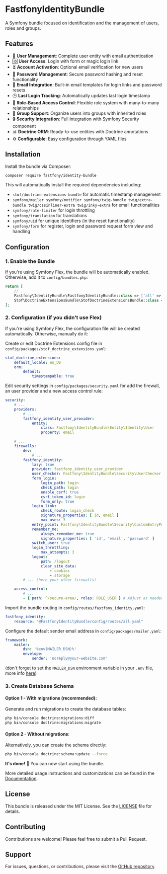 # FastfonyIdentityBundle

A Symfony bundle focused on identification and the management of users, roles and groups.

## Features

- 👤 **User Management**: Complete user entity with email authentication
- 🆔 **User Access**: Login with form or magic login link
- ⏳ **Account Activation**: Optional email verification for new users
- 🔄 **Password Management**: Secure password hashing and reset functionality
- 📧 **Email Integration**: Built-in email templates for login links and password resets
- 🕒 **Last Login Tracking**: Automatically updates last login timestamp
- 🔐 **Role-Based Access Control**: Flexible role system with many-to-many relationships
- 👥 **Group Support**: Organize users into groups with inherited roles
- 🔒 **Security Integration**: Full integration with Symfony Security component
- 📊 **Doctrine ORM**: Ready-to-use entities with Doctrine annotations
- ⚙️ **Configurable**: Easy configuration through YAML files

## Installation

Install the bundle via Composer:

```bash
composer require fastfony/identity-bundle
```

This will automatically install the required dependencies including:
- `stof/doctrine-extensions-bundle` for automatic timestamp management
- `symfony/mailer symfony/notifier symfony/twig-bundle twig/extra-bundle twig/cssinliner-extra twig/inky-extra` for email functionalities
- `symfony/rate-limiter` for login throttling
- `symfony/translation` for translations
- `symfony/uid` for unique identifiers (in the reset functionality)
- `symfony/form` for register, login and password request form view and handling

## Configuration

### 1. Enable the Bundle

If you're using Symfony Flex, the bundle will be automatically enabled. Otherwise, add it to `config/bundles.php`:

```php
return [
    // ...
    Fastfony\IdentityBundle\FastfonyIdentityBundle::class => ['all' => true],
    Stof\DoctrineExtensionsBundle\StofDoctrineExtensionsBundle::class => ['all' => true],
];
```

### 2. Configuration (if you didn't use Flex)

If you're using Symfony Flex, the configuration file will be created automatically. 
Otherwise, manually do it:

Create or edit Doctrine Extensions config file in `config/packages/stof_doctrine_extensions.yaml`:

```yaml
stof_doctrine_extensions:
    default_locale: en_US
    orm:
        default:
            timestampable: true
```

Edit security settings in `config/packages/security.yaml` for add the firewall, an user provider and a new access control rule:

```yaml
security:
    # ...
    providers:
        # ...
        fastfony_identity_user_provider:
            entity:
                class: Fastfony\IdentityBundle\Entity\Identity\User
                property: email

    # ...
    firewalls:
        dev:
            # ...
        fastfony_identity:
            lazy: true
            provider: fastfony_identity_user_provider
            user_checker: Fastfony\IdentityBundle\Security\UserChecker
            form_login:
                login_path: login
                check_path: login
                enable_csrf: true
                csrf_token_id: login
                form_only: true
            login_link:
                check_route: login_check
                signature_properties: [ id, email ]
                max_uses: 3
            entry_point: Fastfony\IdentityBundle\Security\CustomEntryPoint
            remember_me:
                always_remember_me: true
                signature_properties: [ 'id', 'email', 'password' ]
            switch_user: true
            login_throttling:
                max_attempts: 3
            logout:
                path: /logout
                clear_site_data:
                    - cookies
                    - storage
        # ... (here your other firewalls)

    access_control:
        # ...
        - { path: ^/secure-area/, roles: ROLE_USER } # Adjust as needed
```

Import the bundle routing in `config/routes/fastfony_identity.yaml`:

```yaml
fastfony_identity:
    resource: "@FastfonyIdentityBundle/config/routes/all.yaml"
```

Configure the default sender email address in `config/packages/mailer.yaml`:

```yaml
framework:
    mailer:
        dsn: '%env(MAILER_DSN)%'
        envelope:
            sender: 'noreply@your-website.com'
```

(don't forget to set the `MAILER_DSN` environment variable in your `.env` file, more info [here](https://symfony.com/doc/current/mailer.html#transport-setup))

### 3. Create Database Schema


#### Option 1 - With migrations (recommended):

Generate and run migrations to create the database tables:

```bash
php bin/console doctrine:migrations:diff
php bin/console doctrine:migrations:migrate
```

#### Option 2 - Without migrations:

Alternatively, you can create the schema directly:

```bash
php bin/console doctrine:schema:update --force
```

**It's done!** 🥳 You can now start using the bundle.

More detailed usage instructions and customizations can be found in the [Documentation](docs/index.md).

## License

This bundle is released under the MIT License. See the [LICENSE](LICENSE) file for details.

## Contributing

Contributions are welcome! Please feel free to submit a Pull Request.

## Support

For issues, questions, or contributions, please visit the [GitHub repository](https://github.com/fastfony/identity-bundle).

